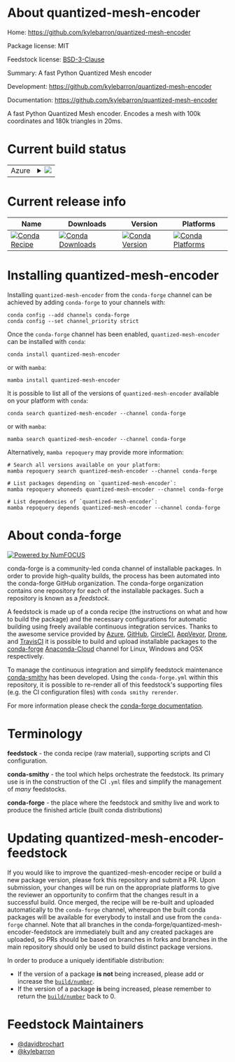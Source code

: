 About quantized-mesh-encoder
============================

Home: https://github.com/kylebarron/quantized-mesh-encoder

Package license: MIT

Feedstock license: [BSD-3-Clause](https://github.com/conda-forge/quantized-mesh-encoder-feedstock/blob/main/LICENSE.txt)

Summary: A fast Python Quantized Mesh encoder

Development: https://github.com/kylebarron/quantized-mesh-encoder

Documentation: https://github.com/kylebarron/quantized-mesh-encoder

A fast Python Quantized Mesh encoder. Encodes a mesh with 100k coordinates and 180k triangles in 20ms.


Current build status
====================


<table>
    
  <tr>
    <td>Azure</td>
    <td>
      <details>
        <summary>
          <a href="https://dev.azure.com/conda-forge/feedstock-builds/_build/latest?definitionId=10958&branchName=main">
            <img src="https://dev.azure.com/conda-forge/feedstock-builds/_apis/build/status/quantized-mesh-encoder-feedstock?branchName=main">
          </a>
        </summary>
        <table>
          <thead><tr><th>Variant</th><th>Status</th></tr></thead>
          <tbody><tr>
              <td>linux_64_numpy1.20python3.8.____cpython</td>
              <td>
                <a href="https://dev.azure.com/conda-forge/feedstock-builds/_build/latest?definitionId=10958&branchName=main">
                  <img src="https://dev.azure.com/conda-forge/feedstock-builds/_apis/build/status/quantized-mesh-encoder-feedstock?branchName=main&jobName=linux&configuration=linux%20linux_64_numpy1.20python3.8.____cpython" alt="variant">
                </a>
              </td>
            </tr><tr>
              <td>linux_64_numpy1.20python3.9.____cpython</td>
              <td>
                <a href="https://dev.azure.com/conda-forge/feedstock-builds/_build/latest?definitionId=10958&branchName=main">
                  <img src="https://dev.azure.com/conda-forge/feedstock-builds/_apis/build/status/quantized-mesh-encoder-feedstock?branchName=main&jobName=linux&configuration=linux%20linux_64_numpy1.20python3.9.____cpython" alt="variant">
                </a>
              </td>
            </tr><tr>
              <td>linux_64_numpy1.21python3.10.____cpython</td>
              <td>
                <a href="https://dev.azure.com/conda-forge/feedstock-builds/_build/latest?definitionId=10958&branchName=main">
                  <img src="https://dev.azure.com/conda-forge/feedstock-builds/_apis/build/status/quantized-mesh-encoder-feedstock?branchName=main&jobName=linux&configuration=linux%20linux_64_numpy1.21python3.10.____cpython" alt="variant">
                </a>
              </td>
            </tr><tr>
              <td>linux_64_numpy1.23python3.11.____cpython</td>
              <td>
                <a href="https://dev.azure.com/conda-forge/feedstock-builds/_build/latest?definitionId=10958&branchName=main">
                  <img src="https://dev.azure.com/conda-forge/feedstock-builds/_apis/build/status/quantized-mesh-encoder-feedstock?branchName=main&jobName=linux&configuration=linux%20linux_64_numpy1.23python3.11.____cpython" alt="variant">
                </a>
              </td>
            </tr><tr>
              <td>osx_64_numpy1.20python3.8.____cpython</td>
              <td>
                <a href="https://dev.azure.com/conda-forge/feedstock-builds/_build/latest?definitionId=10958&branchName=main">
                  <img src="https://dev.azure.com/conda-forge/feedstock-builds/_apis/build/status/quantized-mesh-encoder-feedstock?branchName=main&jobName=osx&configuration=osx%20osx_64_numpy1.20python3.8.____cpython" alt="variant">
                </a>
              </td>
            </tr><tr>
              <td>osx_64_numpy1.20python3.9.____cpython</td>
              <td>
                <a href="https://dev.azure.com/conda-forge/feedstock-builds/_build/latest?definitionId=10958&branchName=main">
                  <img src="https://dev.azure.com/conda-forge/feedstock-builds/_apis/build/status/quantized-mesh-encoder-feedstock?branchName=main&jobName=osx&configuration=osx%20osx_64_numpy1.20python3.9.____cpython" alt="variant">
                </a>
              </td>
            </tr><tr>
              <td>osx_64_numpy1.21python3.10.____cpython</td>
              <td>
                <a href="https://dev.azure.com/conda-forge/feedstock-builds/_build/latest?definitionId=10958&branchName=main">
                  <img src="https://dev.azure.com/conda-forge/feedstock-builds/_apis/build/status/quantized-mesh-encoder-feedstock?branchName=main&jobName=osx&configuration=osx%20osx_64_numpy1.21python3.10.____cpython" alt="variant">
                </a>
              </td>
            </tr><tr>
              <td>osx_64_numpy1.23python3.11.____cpython</td>
              <td>
                <a href="https://dev.azure.com/conda-forge/feedstock-builds/_build/latest?definitionId=10958&branchName=main">
                  <img src="https://dev.azure.com/conda-forge/feedstock-builds/_apis/build/status/quantized-mesh-encoder-feedstock?branchName=main&jobName=osx&configuration=osx%20osx_64_numpy1.23python3.11.____cpython" alt="variant">
                </a>
              </td>
            </tr><tr>
              <td>win_64_numpy1.20python3.8.____cpython</td>
              <td>
                <a href="https://dev.azure.com/conda-forge/feedstock-builds/_build/latest?definitionId=10958&branchName=main">
                  <img src="https://dev.azure.com/conda-forge/feedstock-builds/_apis/build/status/quantized-mesh-encoder-feedstock?branchName=main&jobName=win&configuration=win%20win_64_numpy1.20python3.8.____cpython" alt="variant">
                </a>
              </td>
            </tr><tr>
              <td>win_64_numpy1.20python3.9.____cpython</td>
              <td>
                <a href="https://dev.azure.com/conda-forge/feedstock-builds/_build/latest?definitionId=10958&branchName=main">
                  <img src="https://dev.azure.com/conda-forge/feedstock-builds/_apis/build/status/quantized-mesh-encoder-feedstock?branchName=main&jobName=win&configuration=win%20win_64_numpy1.20python3.9.____cpython" alt="variant">
                </a>
              </td>
            </tr><tr>
              <td>win_64_numpy1.21python3.10.____cpython</td>
              <td>
                <a href="https://dev.azure.com/conda-forge/feedstock-builds/_build/latest?definitionId=10958&branchName=main">
                  <img src="https://dev.azure.com/conda-forge/feedstock-builds/_apis/build/status/quantized-mesh-encoder-feedstock?branchName=main&jobName=win&configuration=win%20win_64_numpy1.21python3.10.____cpython" alt="variant">
                </a>
              </td>
            </tr><tr>
              <td>win_64_numpy1.23python3.11.____cpython</td>
              <td>
                <a href="https://dev.azure.com/conda-forge/feedstock-builds/_build/latest?definitionId=10958&branchName=main">
                  <img src="https://dev.azure.com/conda-forge/feedstock-builds/_apis/build/status/quantized-mesh-encoder-feedstock?branchName=main&jobName=win&configuration=win%20win_64_numpy1.23python3.11.____cpython" alt="variant">
                </a>
              </td>
            </tr>
          </tbody>
        </table>
      </details>
    </td>
  </tr>
</table>

Current release info
====================

| Name | Downloads | Version | Platforms |
| --- | --- | --- | --- |
| [![Conda Recipe](https://img.shields.io/badge/recipe-quantized--mesh--encoder-green.svg)](https://anaconda.org/conda-forge/quantized-mesh-encoder) | [![Conda Downloads](https://img.shields.io/conda/dn/conda-forge/quantized-mesh-encoder.svg)](https://anaconda.org/conda-forge/quantized-mesh-encoder) | [![Conda Version](https://img.shields.io/conda/vn/conda-forge/quantized-mesh-encoder.svg)](https://anaconda.org/conda-forge/quantized-mesh-encoder) | [![Conda Platforms](https://img.shields.io/conda/pn/conda-forge/quantized-mesh-encoder.svg)](https://anaconda.org/conda-forge/quantized-mesh-encoder) |

Installing quantized-mesh-encoder
=================================

Installing `quantized-mesh-encoder` from the `conda-forge` channel can be achieved by adding `conda-forge` to your channels with:

```
conda config --add channels conda-forge
conda config --set channel_priority strict
```

Once the `conda-forge` channel has been enabled, `quantized-mesh-encoder` can be installed with `conda`:

```
conda install quantized-mesh-encoder
```

or with `mamba`:

```
mamba install quantized-mesh-encoder
```

It is possible to list all of the versions of `quantized-mesh-encoder` available on your platform with `conda`:

```
conda search quantized-mesh-encoder --channel conda-forge
```

or with `mamba`:

```
mamba search quantized-mesh-encoder --channel conda-forge
```

Alternatively, `mamba repoquery` may provide more information:

```
# Search all versions available on your platform:
mamba repoquery search quantized-mesh-encoder --channel conda-forge

# List packages depending on `quantized-mesh-encoder`:
mamba repoquery whoneeds quantized-mesh-encoder --channel conda-forge

# List dependencies of `quantized-mesh-encoder`:
mamba repoquery depends quantized-mesh-encoder --channel conda-forge
```


About conda-forge
=================

[![Powered by
NumFOCUS](https://img.shields.io/badge/powered%20by-NumFOCUS-orange.svg?style=flat&colorA=E1523D&colorB=007D8A)](https://numfocus.org)

conda-forge is a community-led conda channel of installable packages.
In order to provide high-quality builds, the process has been automated into the
conda-forge GitHub organization. The conda-forge organization contains one repository
for each of the installable packages. Such a repository is known as a *feedstock*.

A feedstock is made up of a conda recipe (the instructions on what and how to build
the package) and the necessary configurations for automatic building using freely
available continuous integration services. Thanks to the awesome service provided by
[Azure](https://azure.microsoft.com/en-us/services/devops/), [GitHub](https://github.com/),
[CircleCI](https://circleci.com/), [AppVeyor](https://www.appveyor.com/),
[Drone](https://cloud.drone.io/welcome), and [TravisCI](https://travis-ci.com/)
it is possible to build and upload installable packages to the
[conda-forge](https://anaconda.org/conda-forge) [Anaconda-Cloud](https://anaconda.org/)
channel for Linux, Windows and OSX respectively.

To manage the continuous integration and simplify feedstock maintenance
[conda-smithy](https://github.com/conda-forge/conda-smithy) has been developed.
Using the ``conda-forge.yml`` within this repository, it is possible to re-render all of
this feedstock's supporting files (e.g. the CI configuration files) with ``conda smithy rerender``.

For more information please check the [conda-forge documentation](https://conda-forge.org/docs/).

Terminology
===========

**feedstock** - the conda recipe (raw material), supporting scripts and CI configuration.

**conda-smithy** - the tool which helps orchestrate the feedstock.
                   Its primary use is in the construction of the CI ``.yml`` files
                   and simplify the management of *many* feedstocks.

**conda-forge** - the place where the feedstock and smithy live and work to
                  produce the finished article (built conda distributions)


Updating quantized-mesh-encoder-feedstock
=========================================

If you would like to improve the quantized-mesh-encoder recipe or build a new
package version, please fork this repository and submit a PR. Upon submission,
your changes will be run on the appropriate platforms to give the reviewer an
opportunity to confirm that the changes result in a successful build. Once
merged, the recipe will be re-built and uploaded automatically to the
`conda-forge` channel, whereupon the built conda packages will be available for
everybody to install and use from the `conda-forge` channel.
Note that all branches in the conda-forge/quantized-mesh-encoder-feedstock are
immediately built and any created packages are uploaded, so PRs should be based
on branches in forks and branches in the main repository should only be used to
build distinct package versions.

In order to produce a uniquely identifiable distribution:
 * If the version of a package **is not** being increased, please add or increase
   the [``build/number``](https://docs.conda.io/projects/conda-build/en/latest/resources/define-metadata.html#build-number-and-string).
 * If the version of a package **is** being increased, please remember to return
   the [``build/number``](https://docs.conda.io/projects/conda-build/en/latest/resources/define-metadata.html#build-number-and-string)
   back to 0.

Feedstock Maintainers
=====================

* [@davidbrochart](https://github.com/davidbrochart/)
* [@kylebarron](https://github.com/kylebarron/)

